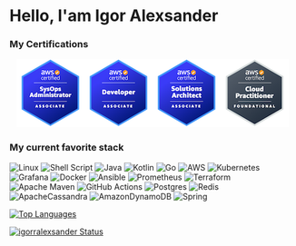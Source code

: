 # Hello, I'am Igor Alexsander

### My Certifications

<div style="display:flex;align-items:center;justify-content:center">
    <a href="https://www.credly.com/badges/724cf8ac-a6e6-439f-997d-05af1f647013/public_url" target="blank">
        <img src="./imgs/aws-certified-sysops-administrator-associate.png" alt="AWS SysOps Administrator - Associate" width="120" height= "120"/>
    </a>
    <a href="https://www.credly.com/badges/0a24348d-19c9-46a0-9b2a-078ac8fd22a2/public_url" target="blank">
        <img src="./imgs/aws-certified-developer-associate.png" alt="AWS Developer - Associate" width="120" height="120"/>
    </a>
    <a href="https://www.credly.com/badges/f5c4bdba-1292-458b-8da8-47eb38e79803/public_url" target="blank">
        <img src="./imgs/aws-certified-solutions-architect-associate.png" alt="AWS Solutions Architect - Associate" width="120" height="120"/>
    </a>
    <a href="https://www.credly.com/badges/166554a7-abc9-444d-834c-aa08356e66ba/public_url" target="blank">
        <img src="./imgs/aws-certified-cloud-practitioner.png" alt="AWS Cloud Practitioner - Foundational" width="120" height="120"/>
    </a>
</div>


### My current favorite stack

![Linux](https://img.shields.io/badge/Linux-FCC624?style=for-the-badge&logo=linux&logoColor=black)
![Shell Script](https://img.shields.io/badge/shell_script-%23121011.svg?style=for-the-badge&logo=gnu-bash&logoColor=white)
![Java](https://img.shields.io/badge/java-%23ED8B00.svg?style=for-the-badge&logo=java&logoColor=white)
![Kotlin](https://img.shields.io/badge/kotlin-%237F52FF.svg?style=for-the-badge&logo=kotlin&logoColor=white)
![Go](https://img.shields.io/badge/go-%2300ADD8.svg?style=for-the-badge&logo=go&logoColor=white)
![AWS](https://img.shields.io/badge/AWS-%23FF9900.svg?style=for-the-badge&logo=amazon-aws&logoColor=white)
![Kubernetes](https://img.shields.io/badge/kubernetes-%23326ce5.svg?style=for-the-badge&logo=kubernetes&logoColor=white)
![Grafana](https://img.shields.io/badge/grafana-%23F46800.svg?style=for-the-badge&logo=grafana&logoColor=white)
![Docker](https://img.shields.io/badge/docker-%230db7ed.svg?style=for-the-badge&logo=docker&logoColor=white)
![Ansible](https://img.shields.io/badge/ansible-%231A1918.svg?style=for-the-badge&logo=ansible&logoColor=white)
![Prometheus](https://img.shields.io/badge/Prometheus-E6522C?style=for-the-badge&logo=Prometheus&logoColor=white)
![Terraform](https://img.shields.io/badge/terraform-%235835CC.svg?style=for-the-badge&logo=terraform&logoColor=white)
![Apache Maven](https://img.shields.io/badge/Apache%20Maven-C71A36?style=for-the-badge&logo=Apache%20Maven&logoColor=white)
![GitHub Actions](https://img.shields.io/badge/github%20actions-%232671E5.svg?style=for-the-badge&logo=githubactions&logoColor=white)
![Postgres](https://img.shields.io/badge/postgres-%23316192.svg?style=for-the-badge&logo=postgresql&logoColor=white)
![Redis](https://img.shields.io/badge/redis-%23DD0031.svg?style=for-the-badge&logo=redis&logoColor=white)
![ApacheCassandra](https://img.shields.io/badge/cassandra-%231287B1.svg?style=for-the-badge&logo=apache-cassandra&logoColor=white)
![AmazonDynamoDB](https://img.shields.io/badge/Amazon%20DynamoDB-4053D6?style=for-the-badge&logo=Amazon%20DynamoDB&logoColor=white)
![Spring](https://img.shields.io/badge/spring-%236DB33F.svg?style=for-the-badge&logo=spring&logoColor=white)

[![Top Languages](https://github-readme-stats.vercel.app/api/top-langs/?username=igorralexsander&layout=compact)](https://github.com/igorralexsander?tab=repositories)

[![igorralexsander Status](https://github-readme-stats.vercel.app/api?username=igorralexsander&show_icons=true)](https://github.com/igorralexsander?tab=repositories)

